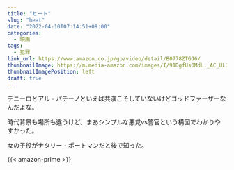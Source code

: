 ```yaml
---
title: "ヒート"
slug: "heat"
date: "2022-04-10T07:14:51+09:00"
categories:
  - 映画
tags:
  - 犯罪
link_url: https://www.amazon.co.jp/gp/video/detail/B0778ZTGJ6/
thumbnailImage: https://m.media-amazon.com/images/I/91DgfUs0MdL._AC_UL320_.jpg
thumbnailImagePosition: left
draft: true
---
```

デニーロとアル・パチーノといえば共演こそしていないけどゴッドファーザーなんだよな。
<!--more-->
時代背景も場所も違うけど、まあシンプルな悪党vs警官という構図でわかりやすかった。

女の子役がナタリー・ポートマンだと後で知った。

{{< amazon-prime >}}
